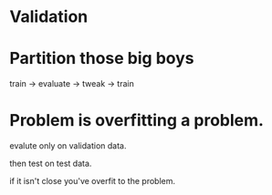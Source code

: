 # Validation

# Partition those big boys

  train -> evaluate -> tweak -> train

  # Problem is overfitting a problem.

  evalute only on validation data.

  then test on test data.

  if it isn't close you've overfit to the problem.